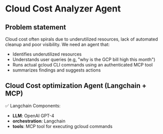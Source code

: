 # Cloud Cost Analyzer Agent

## Problem statement

Cloud cost often spirals due to underutilized resources, lack of automated cleanup and poor visibility. We need an agent that:

- Identifies underutilized resources
- Understands user queries (e.g, "why is the GCP bill high this month")
- Runs actual gcloud CLI commands using an authenticated MCP tool 
- summarizes findings and suggests actions

## Cloud Cost optimization Agent (Langchain + MCP)

✅ Langchain Components:
- **LLM**: OpenAI GPT-4
- **orchestration**: Langchain
- **tools**: MCP tool for executing gcloud commands
